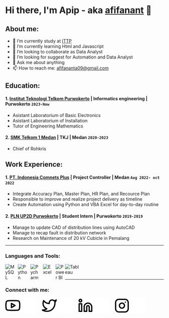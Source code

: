 # Hi there, I'm Apip - aka [afifanant](https://www.youtube.com/channel/UC0Mmt4RIdFw6oCiBKjP5Upw) 👋
## About me:
- 🔭 I’m currently study at [ITTP](https://ittelkom-pwt.ac.id/)
- 🌱 I’m currently learning Html and Javascript
- 👯 I’m looking to collaborate as Data Analyst
- 🤔 I’m looking for suggest for Automation and Data Analyst
- 💬 Ask me about anything
- 📫 How to reach me: afifananta09@gmail.com

## Education:

#### 1. [Institut Teknologi Telkom Purwokerto](https://ittelkom-pwt.ac.id) | Informatics engineering | Purwokerto `2023-Now`
   - Asistant Laboratorium of Basic Electronics
   - Asistant Laboratorium of Installation
   - Tutor of Engineering Mathematics
 #### 2. [SMK Telkom 1 Medan](https://web.smktelkommedan.sch.id) | TKJ | Medan `2020-2023`
   - Chief of Rohkris

## Work Experience:
#### 1. [PT. Indonesia Comnets Plus](http://plniconplus.co.id) | Project Controller | Medan `Aug 2022- oct 2022`
   - Integrate Accuracy Plan, Master Plan, HR Plan, and Recource Plan
   - Responsible to improve and realize project delivery as timeline
   - Create Automation using Python and VBA Excel for day-to-day routine
#### 2. [PLN UP2D Purwokerto](https://portal.pln.co.id) | Student Intern | Purwokerto `2019-2019`
   - Manage to update CAD of distribution lines using AutoCAD
   - Manage to recap fault in distribution network
   - Research on Maintenance of 20 kV Cubicle in Pemalang
---

### Languages and Tools:

[<img align="left" alt="MySQL" width="30px" src="https://cdn.jsdelivr.net/gh/devicons/devicon/icons/mysql/mysql-original.svg" style="padding-right:10px;" />][webdev]
[<img align="left" alt="Python" width="30px" src="https://upload.wikimedia.org/wikipedia/commons/thumb/c/c3/Python-logo-notext.svg/110px-Python-logo-notext.svg.png?20100317150552" style="padding-right:10px;" />][webdev]
[<img align="left" alt="Pycharm" width="30px" src="https://upload.wikimedia.org/wikipedia/commons/thumb/1/1d/PyCharm_Icon.svg/220px-PyCharm_Icon.svg.png" style="padding-right:10px;" />][webdev]
[<img align="left" alt="Excel" width="30px" src="https://is2-ssl.mzstatic.com/image/thumb/Purple126/v4/a8/fd/5a/a8fd5a84-c6f1-355f-3b9f-6e86598efaa3/XCEL.png/1200x630bb.png" style="padding-right:10px;" />][webdev]
[<img align="left" alt="Power BI" width="30px" src="https://powerbi.microsoft.com/pictures/application-logos/svg/powerbi.svg" style="padding-right:0px;" />][webdev]
[<img align="left" alt="Tableau" width="50px" src="https://logos-world.net/wp-content/uploads/2021/10/Tableau-Symbol.png" style="padding-right:10px;" />][webdev]

<br />
<br />

---
### Connect with me:

[![website](./img/youtube-light.svg)](https://www.youtube.com/channel/UC22xix7qvwpYWnSQ5QEYtAQ#gh-light-mode-only)
[![website](./img/youtube-dark.svg)](https://www.youtube.com/channel/UC22xix7qvwpYWnSQ5QEYtAQ#gh-dark-mode-only)
&nbsp;&nbsp;
[![website](./img/twitter-light.svg)](https://twitter.com/afifanant#gh-light-mode-only)
[![website](./img/twitter-dark.svg)](https://twitter.com/afifanant#gh-dark-mode-only)
&nbsp;&nbsp;
[![website](./img/linkedin-light.svg)](https://www.linkedin.com/in/afifanant#gh-light-mode-only)
[![website](./img/linkedin-dark.svg)](https://www.linkedin.com/in/afifanant#gh-dark-mode-only)
&nbsp;&nbsp;
[![website](./img/instagram-light.svg)](https://instagram.com/afifanant#gh-light-mode-only)
[![website](./img/instagram-dark.svg)](https://instagram.com/afifanant#gh-dark-mode-only)



[webdev]: https://github.com/vincentwidyan/vincentwidyan
